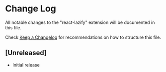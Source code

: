 # Change Log

All notable changes to the "react-lazify" extension will be documented in this file.

Check [Keep a Changelog](http://keepachangelog.com/) for recommendations on how to structure this file.

## [Unreleased]

- Initial release